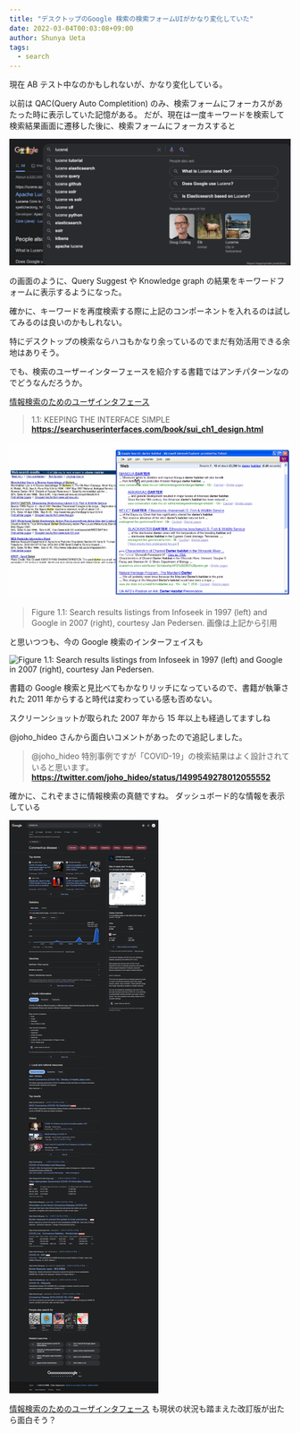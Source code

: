 ```yaml
---
title: "デスクトップのGoogle 検索の検索フォームUIがかなり変化していた"
date: 2022-03-04T00:03:08+09:00
author: Shunya Ueta
tags:
  - search
---
```


現在 AB テスト中なのかもしれないが、かなり変化している。

以前は QAC(Query Auto Completition) のみ、検索フォームにフォーカスがあたった時に表示していた記憶がある。
だが、現在は一度キーワードを検索して検索結果画面に遷移した後に、検索フォームにフォーカスすると

![Google 検索の検索フォームの変化](/posts/2022-03-04/images/1.png)

の画面のように、Query Suggest や Knowledge graph の結果をキーワードフォームに表示するようになった。

確かに、キーワードを再度検索する際に上記のコンポーネントを入れるのは試してみるのは良いのかもしれない。

特にデスクトップの検索ならハコもかなり余っているのでまだ有効活用できる余地はありそう。

でも、検索のユーザーインターフェースを紹介する書籍ではアンチパターンなのでどうなんだろうか。

[情報検索のためのユーザインタフェース](https://amzn.to/3pA4xvz)

> 1.1: KEEPING THE INTERFACE SIMPLE
> **https://searchuserinterfaces.com/book/sui_ch1_design.html**

![2022/03/04 時点のGoogle 検索のインターフェイス](/posts/2022-03-04/images/infoseek_vs_google.png)

> Figure 1.1: Search results listings from Infoseek in 1997 (left) and Google in 2007 (right), courtesy Jan Pedersen.
> 画像は上記から引用

と思いつつも、今の Google 検索のインターフェイスも

![Figure 1.1: Search results listings from Infoseek in 1997 (left) and Google in 2007 (right), courtesy Jan Pedersen.
](/posts/2022-03-04/images/2.png)

書籍の Google 検索と見比べてもかなりリッチになっているので、書籍が執筆された 2011 年からすると時代は変わっている感も否めない。

スクリーンショットが取られた 2007 年から 15 年以上も経過してますしね

@joho_hideo さんから面白いコメントがあったので追記しました。

> @joho_hideo 特別事例ですが「COVID-19」の検索結果はよく設計されていると思います。
> **https://twitter.com/joho_hideo/status/1499549278012055552**

確かに、これぞまさに情報検索の真髄ですね。
ダッシュボード的な情報を表示している

![COVID-19 SERP](/posts/2022-03-04/images/www.google.com_search_q=COVID-19&oq=COVID-19&aqs=chrome..69i57j0i457i512j0i512l8.2087j0j4&sourceid=chrome&ie=UTF-8.png)

[情報検索のためのユーザインタフェース](https://amzn.to/3pA4xvz) も現状の状況も踏まえた改訂版が出たら面白そう？
